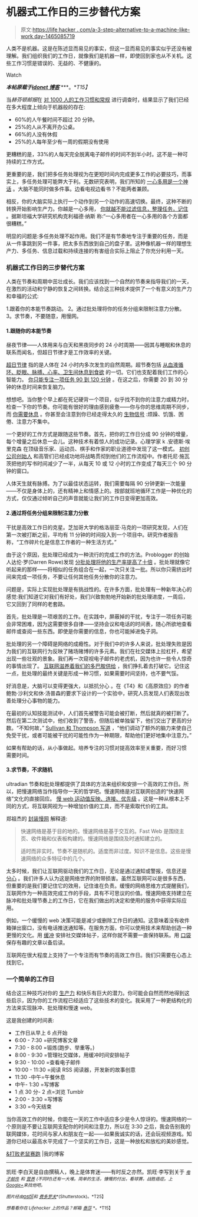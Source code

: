 # 机器式工作日的三步替代方案

> 原文:[https://life hacker . com/a-3-step-alternative-to-a-machine-like-work day-1465085719](https://lifehacker.com/a-3-step-alternative-to-a-machine-like-workday-1465085719)

人类不是机器。这是在陈述显而易见的事实，但这一显而易见的事实似乎还没有被理解。我们组织我们的工作日，就像我们是机器一样，即使回到家也从不关机。这些工作习惯是错误的、无益的、不健康的。

Watch

***本帖原载于***[***idonet 博客***](http://blog.idonethis.com/post/65984423180/3-part-recipe-for-boosting-productivity) ***。**T15】*

当*赫芬顿邮报*在 [对 1000 人的工作习惯和常规](http://www.huffingtonpost.com/tony-schwartz/work-life-balance-the-90_b_578671.html) 进行调查时，结果显示了我们已经在多大程度上倾向于机器般的存在:

*   60%的人午餐时间不超过 20 分钟。
*   25%的人从不离开办公桌。
*   66%的人没有休假
*   25%的人每年至少有一周的假期没有使用

更糟糕的是，33%的人每天完全脱离电子邮件的时间不到半小时。这不是一种可持续的工作方式。

更重要的是，我们把多任务处理视为在更短时间内完成更多工作的必要技巧，而事实上，多任务处理可能弊大于利。无数研究表明，我们所知的 [一心多用是一个神话](http://blog.bufferapp.com/what-multitasking-does-to-our-brains) 。大脑不能同时做多件事。边看电视边看书？不能两者兼顾。

相反，你的大脑实际上执行一个动作到另一个动作的高速切换。最终，这种不断的转换开始影响生产力。你越是一心多用， [你就越不能过滤信息，整理任务，记住](http://www.bidsketch.com/blog/save-time/how-to-be-productive/) 。据斯坦福大学研究机构克利福德·纳斯 称:“一心多用者在一心多用的各个方面都很糟糕。”

明显的问题是:多任务处理不起作用。我们不是有节奏地专注于重要的任务，而是从一件事跳到另一件事，把太多东西放到自己的盘子里。这种像机器一样的理想生产力、多任务、信息过载和持续连接的有害组合实际上阻止了你充分利用一天。

### 机器式工作日的三步替代方案

人类在节奏和周期中茁壮成长。我们应该找到一个自然的节奏来指导我们的一天，在激烈的活动和宁静的恢复之间转换。结合这三种技术提供了一个有意义的生产力和幸福的公式:

1.跟着你的本能节奏跳动。
2。通过批处理将你的任务分组来限制注意力分散。
3。求节奏，不要随意，用慢网。

#### 1.跟随你的本能节奏

昼夜节律——人体用来与白天和黑夜同步的 24 小时周期——因其与睡眠和休息的联系而闻名，但超日节律才是工作效率的关键。

[超日节律](http://blog.idonethis.com/post/33892676864/science-of-better-energy-management) 指的是人体在 24 小时内多次发生的自然周期。超节奏包括 [从血液循环、眨眼、脉搏、心率、卫生间休息到食欲](http://en.wikipedia.org/wiki/Ultradian) 的一切。它们也支配着我们工作的心智能力。 [你只能专注一项任务 90 到 120 分钟](http://blog.bufferapp.com/optimal-work-time-how-long-should-we-work-every-day-the-science-of-mental-strength) 。在这之后，你需要 20 到 30 分钟的休息时间来恢复脑力。

想想吧。当你整个早上都在死记硬背一个项目，似乎找不到你的注意力或精力时，检查一下你的节奏。你可能有很好的理由感到疲惫——你与你的思维周期不同步，而 [你需要休息](http://blog.idonethis.com/post/65522682201/better-break-more-productive) 。你甚至会注意到你已经走得太久的 [生物信号](http://www.huffingtonpost.com/tony-schwartz/work-life-balance-the-90_b_578671.html) :烦躁、饥饿、困倦、注意力不集中。

一个更好的工作方式是跟随这些节奏。首先，把你的工作日分成 90 分钟的增量，每个增量之后休息一会儿。这种技术有着惊人的成功记录。心理学家 k .安德斯·埃里克森 在顶级音乐家、运动员、棋手和作家的职业道德中发现了这一模式。 [初创公司创始人](http://blog.bufferapp.com/optimal-work-time-how-long-should-we-work-every-day-the-science-of-mental-strength) 和高管们已经成功地将战略贯彻到他们的工作流程中。作者托尼·施瓦茨把他的写书时间减少了一半，从每天 10 或 12 小时的工作变成了每天三个 90 分钟的窗口。

人体天生就有脉搏。为了以最佳状态运转，我们需要每隔 90 分钟更新一次能量——不仅是身体上的，还有精神上和情感上的。按部就班地循环工作是一种优化的方式，仅仅通过倾听自己的声音就能让我们的工作日变得更加高效。

#### 2.通过将任务分组来限制注意力分散

干扰是高效工作日的克星。芝加哥大学的格洛丽亚·马克的一项研究发现，人们在第一次被打断之前，平均有 11 分钟的时间投入到一个项目中。研究作者报告称，“工作碎片化是信息工作者的一种生活方式。”

由于这个原因，批处理已经成为一种流行的完成工作的方法。Problogger 的创始人达伦·罗(Darren Rowe)发现 [分批处理将他的生产率提高了十倍](http://www.problogger.net/archives/2008/06/12/how-batch-processing-made-me-10-times-more-productive/) 。批处理就像它听起来的那样——将相似的任务组合在一起，一次只关注一批。所以你只需挤出时间来完成一项任务，不要让任何其他任务分散你的注意力。

问题是，实际上实现批处理是有挑战性的。在许多方面，批处理有一种新年决心的感觉:我们知道它对我们有好处，我们兴致勃勃地开始新的批处理进度，一周后，它又回到了同样的老套路。

首先，批处理是一项艰苦的工作。在实践中，屏蔽掉的干扰，专注于一项任务可能会非常困难，因为这需要很多自律——坚持会议和电话的时间表，随心所欲地查看邮件或查阅一些东西。即使是你需要的信息，你也可能掉进兔子洞。

批处理的另一个障碍是网络的成瘾性。对于我们中的许多人来说，批处理失败是因为我们的互联网行为反映了赌场赌博的许多元素。我们在社交媒体上拉杠杆，希望出现一些壮观的景象。我们再一次窥视电子邮件的老虎机，因为也许一些令人惊奇的事情出现了。 [互联网滋养着我们的多巴胺供给](http://www.ft.com/intl/cms/s/0/27514afc-5444-11e2-9d25-00144feab49a.html#axzz2jL3faicl) ，我们挣扎着去打破它。记住这一点，批处理的最终关键是形成一种习惯，如果需要时间坚持，也不要气馁。

好消息是，大脑可以变得更强大，以抵抗分心 。在《T4》和《高原效应》的作者鲍勃·沙利文和休·汤普森的要求下设计的一个实验中，研究人员发现人们表现出改善处理分心事物的能力。

在最初的认知技能测试中，人们首先被警告可能会被打断，然后就真的被打断了。然后在第二次测试中，他们收到了警告，但随后被单独留下，他们交出了更高的分数。“不知何故，” [Sullivan 和 Thompson 写道](http://www.nytimes.com/2013/05/05/opinion/sunday/a-focus-on-distraction.html?_r=0) ，“他们调动了额外的脑力来使自己免受干扰，或者可能被干扰的可能性作为一种期限，帮助他们更好地集中注意力。”

如果有帮助的话，从小事做起。培养专注的习惯对提高效率至关重要，而好习惯 需要时间。

#### 3.求节奏，不求随机

ultradian 节奏和批处理都提供了具体的方法来组织和安排一个高效的工作日。所以，把慢速网络当作指导你一天的哲学吧。慢速网络是对互联网创造的“快速网络”文化的直接回应。 [慢 web 运动值反映、连接、优先级](http://blog.idonethis.com/post/21267449208/the-slow-web-movement) 。这是一种从根本上不同的方式，将互联网视为一种增加价值的工具，而不是索取代价的工具。

郑祖杰的 [封装慢网](http://jackcheng.com/the-slow-web) 解释道:

> 快速网络是基于目的地的。慢速网络是基于交互的。Fast Web 是围绕主页、收件箱和仪表板构建的。慢速网络是围绕及时通知建立的。
> 
> 适时而非实时。节奏不是随机的。适度而非过度。知识不是信息。这些是慢速网络的众多特征中的几个。

太多时候，我们让互联网驱动我们的工作日，无论是通过通知或警报，信息还是 [分心](https://lifehacker.com/research-shows-how-much-a-three-second-distraction-can-5974976) 。我们许多人认为这是网络世界的附带损害。虽然互联网可以是很多东西，但重要的是我们要记住它的效用，记住谁在负责。缓慢的网络思维方式提醒我们，互联网作为一种高效完成工作的手段，具有不可思议的价值。慢速网络支持建立在脉冲和批处理节奏上的工作日，它在我们做出的决定和使用的服务中获得实际应用。

例如，一个缓慢的 web 决策可能是减少或删除工作日的通知。这意味着没有收件箱弹出窗口，没有电话推送通知等。在服务方面，你可以使用技术来帮助创造一种更慢的文化。用 [缓冲](https://bufferapp.com/) 安排社交媒体帖子，这样你就不需要一直保持联系。用 [口袋](http://getpocket.com/) 保存有趣的文章以备后读。

互联网在很大程度上支持了一个专注而有节奏的高效工作日。我们只需要在心态上找到它。

### 一个简单的工作日

结合这三种技巧对你的 [生产力](https://lifehacker.com/why-are-there-so-many-productivity-apps-and-how-do-i-pi-511902317) 和快乐有巨大的潜力。你可能会自然而然地得到这些启示，因为你的工作流程已经适应了这些技术的变化。我采用了一种更结构化的方法来实现脉冲、批处理和慢速 web。

这是我创建的时间表:

*   工作日从早上 6 点开始
*   6:00 - 7:30 =研究博客文章
*   7:30 - 8:00 =锻炼(跑步、举重等。)
*   8:00 - 9:30 =管理社交媒体，用缓冲时间安排帖子
*   9:30 - 10:00 =查看电子邮件
*   10:00 - 11:30 =阅读 RSS 阅读器，开发新的故事创意
*   11:30 -中午=午餐休息
*   中午- 1:30 =写博客
*   1 点 30 分- 2 点=浏览 Tumblr
*   2:00 - 3:30 =写博客
*   3:30 =今天结束

当你高效工作的时候，你能在一天的工作中适应多少是令人惊讶的。慢速网络的一个原则是不要让互联网支配你的时间和注意力，所以在 3:30 之后，我会告别我的联网媒体，花时间与家人和朋友在一起——如果我诚实的话，还会玩视频游戏。知道你已经以最高水平完成了一个坚实的工作日，这是一种放松和放松的美妙感觉。

[&打败老鼠赛跑](http://blog.idonethis.com/post/65984423180/3-part-recipe-for-boosting-productivity) |我的博客

* * *

凯旺·李白天是自由撰稿人，晚上是体育迷——有时反之亦然。凯旺·李写到关于 [<small>*电子邮件*</small>](http://www.sendsmarter.co/) <small>*和*</small> [<small>*营养*</small>](http://www.theaimcompanies.com/) <small>*(不同时)还有一大堆。简单的生活，慷慨的付出，看球赛，战胜癌症。上*</small>[<small>*Google+*</small>](https://plus.google.com/u/0/103762782117013529380/?rel=author)<small>*来找他吧。*</small>

<small>*图片经由*</small>[*ostil*](http://www.shutterstock.com/pic.mhtml?id=138436079&src=id)<small>*和*</small> [<small>*费多罗夫*</small>](http://www.shutterstock.com/pic.mhtml?id=100124312&src=id)<small>*(Shutterstock)。*T25】</small>

<small>*想看看你在 Lifehacker 上的作品？邮箱*</small> [<small>*泰莎*</small>](https://mail.google.com/mail/?view=cm&fs=1&tf=1&to=tessa@lifehacker.com) <small>*。*T15】</small>